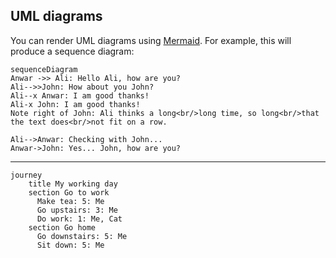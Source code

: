 ## UML diagrams

You can render UML diagrams using [Mermaid](https://mermaidjs.github.io/). For example, this will produce a sequence diagram:

```mermaid
sequenceDiagram
Anwar ->> Ali: Hello Ali, how are you?
Ali-->>John: How about you John?
Ali--x Anwar: I am good thanks!
Ali-x John: I am good thanks!
Note right of John: Ali thinks a long<br/>long time, so long<br/>that the text does<br/>not fit on a row.

Ali-->Anwar: Checking with John...
Anwar->John: Yes... John, how are you?
```
---

```mermaid
journey
    title My working day
    section Go to work
      Make tea: 5: Me
      Go upstairs: 3: Me
      Do work: 1: Me, Cat
    section Go home
      Go downstairs: 5: Me
      Sit down: 5: Me

```
